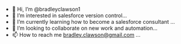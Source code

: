 - 👋 Hi, I’m @bradleyclawson1
- 👀 I’m interested in salesforce version control...
- 🌱 I’m currently learning how to become a salesforce consultant ...
- 💞️ I’m looking to collaborate on new work and automation...
- 📫 How to reach me bradley.clawson@gmail.com ...

<!---
bradleyclawson1/bradleyclawson1 is a ✨ special ✨ repository because its `README.md` (this file) appears on your GitHub profile.
You can click the Preview link to take a look at your changes.
--->
